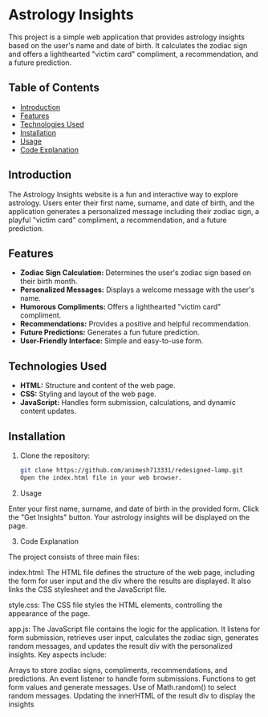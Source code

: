 # Astrology Insights

This project is a simple web application that provides astrology insights based on the user's name and date of birth. It calculates the zodiac sign and offers a lighthearted "victim card" compliment, a recommendation, and a future prediction.

## Table of Contents

- [Introduction](#introduction)
- [Features](#features)
- [Technologies Used](#technologies-used)
- [Installation](#installation)
- [Usage](#usage)
- [Code Explanation](#code-explanation)
## Introduction

The Astrology Insights website is a fun and interactive way to explore astrology. Users enter their first name, surname, and date of birth, and the application generates a personalized message including their zodiac sign, a playful "victim card" compliment, a recommendation, and a future prediction.

## Features

- **Zodiac Sign Calculation:** Determines the user's zodiac sign based on their birth month.
- **Personalized Messages:** Displays a welcome message with the user's name.
- **Humorous Compliments:** Offers a lighthearted "victim card" compliment.
- **Recommendations:** Provides a positive and helpful recommendation.
- **Future Predictions:** Generates a fun future prediction.
- **User-Friendly Interface:** Simple and easy-to-use form.

## Technologies Used

- **HTML:** Structure and content of the web page.
- **CSS:** Styling and layout of the web page.
- **JavaScript:**  Handles form submission, calculations, and dynamic content updates.

## Installation

1. Clone the repository:
   ```bash
   git clone https://github.com/animesh713331/redesigned-lamp.git 
   Open the index.html file in your web browser.

2. Usage

Enter your first name, surname, and date of birth in the provided form.
Click the "Get Insights" button.
Your astrology insights will be displayed on the page.

3. Code Explanation

The project consists of three main files:

index.html: The HTML file defines the structure of the web page, including the form for user input and the div where the results are displayed.  It also links the CSS stylesheet and the JavaScript file.

style.css: The CSS file styles the HTML elements, controlling the appearance of the page.

app.js: The JavaScript file contains the logic for the application. It listens for form submission, retrieves user input, calculates the zodiac sign, generates random messages, and updates the result div with the personalized insights.  Key aspects include:

Arrays to store zodiac signs, compliments, recommendations, and predictions.
An event listener to handle form submissions.
Functions to get form values and generate messages.
Use of Math.random() to select random messages.
Updating the innerHTML of the result div to display the insights
